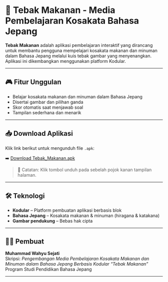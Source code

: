 # 🍱 Tebak Makanan - Media Pembelajaran Kosakata Bahasa Jepang

**Tebak Makanan** adalah aplikasi pembelajaran interaktif yang dirancang untuk membantu pengguna mempelajari kosakata makanan dan minuman dalam Bahasa Jepang melalui kuis tebak gambar yang menyenangkan. Aplikasi ini dikembangkan menggunakan platform Kodular.

---

## 🎮 Fitur Unggulan

- Belajar kosakata makanan dan minuman dalam Bahasa Jepang
- Disertai gambar dan pilihan ganda
- Skor otomatis saat menjawab soal
- Tampilan sederhana dan menarik

---

## 📥 Download Aplikasi

Klik link berikut untuk mengunduh file `.apk`:

➡️ [Download Tebak_Makanan.apk](https://github.com/MuhammadWahyu1109/Tebak_Makanan/blob/main/Tebak_Makanan_1.apk)

> 📌 Catatan: Klik tombol unduh pada sebelah pojok kanan tampilan halaman.

---

## 🛠 Teknologi

- **Kodular** – Platform pembuatan aplikasi berbasis blok
- **Bahasa Jepang** – Kosakata makanan & minuman (hiragana & katakana)
- **Gambar pendukung** – Bebas hak cipta

---

## 👨‍🎓 Pembuat

**Muhammad Wahyu Sejati**  
Skripsi: *Pengembangan Media Pembelajaran Kosakata Makanan dan Minuman dalam Bahasa Jepang Berbasis Kodular “Tebak Makanan”*  
Program Studi Pendidikan Bahasa Jepang

---
